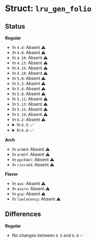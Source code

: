 # Struct: <code>lru_gen_folio</code>

## Status
<b>Regular</b>
<ul>
<li>
In <code>4.4</code>: Absent ⚠️
</li>
<li>
In <code>4.8</code>: Absent ⚠️
</li>
<li>
In <code>4.10</code>: Absent ⚠️
</li>
<li>
In <code>4.13</code>: Absent ⚠️
</li>
<li>
In <code>4.15</code>: Absent ⚠️
</li>
<li>
In <code>4.18</code>: Absent ⚠️
</li>
<li>
In <code>5.0</code>: Absent ⚠️
</li>
<li>
In <code>5.3</code>: Absent ⚠️
</li>
<li>
In <code>5.4</code>: Absent ⚠️
</li>
<li>
In <code>5.8</code>: Absent ⚠️
</li>
<li>
In <code>5.11</code>: Absent ⚠️
</li>
<li>
In <code>5.13</code>: Absent ⚠️
</li>
<li>
In <code>5.15</code>: Absent ⚠️
</li>
<li>
In <code>5.19</code>: Absent ⚠️
</li>
<li>
In <code>6.2</code>: Absent ⚠️
</li>
<li>
<details>
<summary>In <code>6.5</code>: ✅</summary>

```c
struct lru_gen_folio {
    long unsigned int max_seq;
    long unsigned int min_seq[2];
    long unsigned int timestamps[4];
    struct list_head folios[40];
    long int nr_pages[40];
    long unsigned int avg_refaulted[8];
    long unsigned int avg_total[8];
    long unsigned int protected[6];
    atomic_long_t evicted[8];
    atomic_long_t refaulted[8];
    bool enabled;
    u8 gen;
    u8 seg;
    struct hlist_nulls_node list;
};
```
</details>
</li>
<li>
<details>
<summary>In <code>6.8</code>: ✅</summary>

```c
struct lru_gen_folio {
    long unsigned int max_seq;
    long unsigned int min_seq[2];
    long unsigned int timestamps[4];
    struct list_head folios[40];
    long int nr_pages[40];
    long unsigned int avg_refaulted[8];
    long unsigned int avg_total[8];
    long unsigned int protected[6];
    atomic_long_t evicted[8];
    atomic_long_t refaulted[8];
    bool enabled;
    u8 gen;
    u8 seg;
    struct hlist_nulls_node list;
};
```
</details>
</li>
</ul>
<b>Arch</b>
<ul>
<li>
In <code>arm64</code>: Absent ⚠️
</li>
<li>
In <code>armhf</code>: Absent ⚠️
</li>
<li>
In <code>ppc64el</code>: Absent ⚠️
</li>
<li>
In <code>riscv64</code>: Absent ⚠️
</li>
</ul>
<b>Flavor</b>
<ul>
<li>
In <code>aws</code>: Absent ⚠️
</li>
<li>
In <code>azure</code>: Absent ⚠️
</li>
<li>
In <code>gcp</code>: Absent ⚠️
</li>
<li>
In <code>lowlatency</code>: Absent ⚠️
</li>
</ul>

## Differences
<b>Regular</b>
<ul>
<li>
No changes between <code>6.5</code> and <code>6.8</code> ✅
</li>
</ul>
